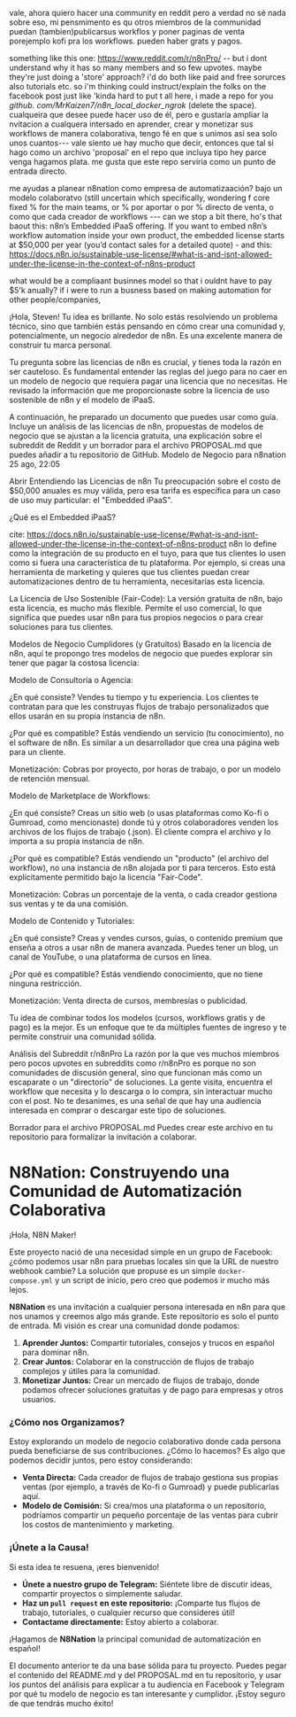 vale, ahora quiero hacer una community en reddit pero a verdad no sé nada sobre eso, mi pensmimento es qu otros miembros de la communidad puedan (tambien)publicarsus workflos y poner paginas de venta porejemplo kofi pra los workflows. pueden haber grats y pagos.

something like this one: https://www.reddit.com/r/n8nPro/ -- but i dont understand why it has so many members and so few upvotes. maybe they're just doing a 'store' approach? i'd do both like paid and free sorurces also tutorials etc. so i'm thinking could instruct/explain the folks on the facebook post just like 'kinda hard to put t all here, i made a repo for you *github. com/MrKaizen7/n8n_local_docker_ngrok* (delete the space). cualqueira que desee puede hacer uso de él, pero e gustaría ampliar la nvitacion a cualquera intersado en aprender, crear y monetizar sus workflows de manera colaborativa, tengo fé en que s unimos así sea solo unos cuantos--- vale siento ue hay mucho que decir, entonces que tal si hago como un archivo 'proposal' en el repo que incluya tipo hey parce venga hagamos plata. me gusta que este repo serviria como un punto de entrada directo.

me ayudas a planear n8nation como empresa de automatizaación? bajo un modelo colaboratvo (still uncertain which specifically, wondering f core fixed % for the main teams, or % por aportar o por % directo de venta, o como que cada creador de workflows --- can we stop a bit there, ho's that baout this: n8n’s Embedded iPaaS offering. If you want to embed n8n’s workflow automation inside your own product, the embedded license starts at $50,000 per year (you’d contact sales for a detailed quote) - and this: https://docs.n8n.io/sustainable-use-license/#what-is-and-isnt-allowed-under-the-license-in-the-context-of-n8ns-product



what would be a compliaant businnes model so that i ouldnt have to pay $5'k anually? if i were to run a busness based on making automation for other people/companies,



¡Hola, Steven! Tu idea es brillante. No solo estás resolviendo un problema técnico, sino que también estás pensando en cómo crear una comunidad y, potencialmente, un negocio alrededor de n8n. Es una excelente manera de construir tu marca personal.

Tu pregunta sobre las licencias de n8n es crucial, y tienes toda la razón en ser cauteloso. Es fundamental entender las reglas del juego para no caer en un modelo de negocio que requiera pagar una licencia que no necesitas. He revisado la información que me proporcionaste sobre la licencia de uso sostenible de n8n y el modelo de iPaaS.

A continuación, he preparado un documento que puedes usar como guía. Incluye un análisis de las licencias de n8n, propuestas de modelos de negocio que se ajustan a la licencia gratuita, una explicación sobre el subreddit de Reddit y un borrador para el archivo PROPOSAL.md que puedes añadir a tu repositorio de GitHub.
Modelo de Negocio para n8nation
25 ago, 22:05

Abrir
Entendiendo las Licencias de n8n
Tu preocupación sobre el costo de $50,000 anuales es muy válida, pero esa tarifa es específica para un caso de uso muy particular: el "Embedded iPaaS".

¿Qué es el Embedded iPaaS? 

cite: <https://docs.n8n.io/sustainable-use-license/#what-is-and-isnt-allowed-under-the-license-in-the-context-of-n8ns-product>
 n8n lo define como la integración de su producto en el tuyo, para que tus clientes lo usen como si fuera una característica de tu plataforma. Por ejemplo, si creas una herramienta de marketing y quieres que tus clientes puedan crear automatizaciones dentro de tu herramienta, necesitarías esta licencia.

La Licencia de Uso Sostenible (Fair-Code): La versión gratuita de n8n, bajo esta licencia, es mucho más flexible. Permite el uso comercial, lo que significa que puedes usar n8n para tus propios negocios o para crear soluciones para tus clientes.

Modelos de Negocio Cumplidores (y Gratuitos)
Basado en la licencia de n8n, aquí te propongo tres modelos de negocio que puedes explorar sin tener que pagar la costosa licencia:

Modelo de Consultoría o Agencia:

¿En qué consiste? Vendes tu tiempo y tu experiencia. Los clientes te contratan para que les construyas flujos de trabajo personalizados que ellos usarán en su propia instancia de n8n.

¿Por qué es compatible? Estás vendiendo un servicio (tu conocimiento), no el software de n8n. Es similar a un desarrollador que crea una página web para un cliente.

Monetización: Cobras por proyecto, por horas de trabajo, o por un modelo de retención mensual.

Modelo de Marketplace de Workflows:

¿En qué consiste? Creas un sitio web (o usas plataformas como Ko-fi o Gumroad, como mencionaste) donde tú y otros colaboradores venden los archivos de los flujos de trabajo (.json). El cliente compra el archivo y lo importa a su propia instancia de n8n.

¿Por qué es compatible? Estás vendiendo un "producto" (el archivo del workflow), no una instancia de n8n alojada por ti para terceros. Esto está explícitamente permitido bajo la licencia "Fair-Code".

Monetización: Cobras un porcentaje de la venta, o cada creador gestiona sus ventas y te da una comisión.

Modelo de Contenido y Tutoriales:

¿En qué consiste? Creas y vendes cursos, guías, o contenido premium que enseña a otros a usar n8n de manera avanzada. Puedes tener un blog, un canal de YouTube, o una plataforma de cursos en línea.

¿Por qué es compatible? Estás vendiendo conocimiento, que no tiene ninguna restricción.

Monetización: Venta directa de cursos, membresías o publicidad.

Tu idea de combinar todos los modelos (cursos, workflows gratis y de pago) es la mejor. Es un enfoque que te da múltiples fuentes de ingreso y te permite construir una comunidad sólida.

Análisis del Subreddit r/n8nPro
La razón por la que ves muchos miembros pero pocos upvotes en subreddits como r/n8nPro es porque no son comunidades de discusión general, sino que funcionan más como un escaparate o un "directorio" de soluciones. La gente visita, encuentra el workflow que necesita y lo descarga o lo compra, sin interactuar mucho con el post. No te desanimes, es una señal de que hay una audiencia interesada en comprar o descargar este tipo de soluciones.

Borrador para el archivo PROPOSAL.md
Puedes crear este archivo en tu repositorio para formalizar la invitación a colaborar.

# N8Nation: Construyendo una Comunidad de Automatización Colaborativa

¡Hola, N8N Maker!

Este proyecto nació de una necesidad simple en un grupo de Facebook: ¿cómo podemos usar n8n para pruebas locales sin que la URL de nuestro webhook cambie? La solución que propuse es un simple `docker-compose.yml` y un script de inicio, pero creo que podemos ir mucho más lejos.

**N8Nation** es una invitación a cualquier persona interesada en n8n para que nos unamos y creemos algo más grande. Este repositorio es solo el punto de entrada. Mi visión es crear una comunidad donde podamos:

1.  **Aprender Juntos:** Compartir tutoriales, consejos y trucos en español para dominar n8n.
2.  **Crear Juntos:** Colaborar en la construcción de flujos de trabajo complejos y útiles para la comunidad.
3.  **Monetizar Juntos:** Crear un mercado de flujos de trabajo, donde podamos ofrecer soluciones gratuitas y de pago para empresas y otros usuarios.

### ¿Cómo nos Organizamos?

Estoy explorando un modelo de negocio colaborativo donde cada persona pueda beneficiarse de sus contribuciones. ¿Cómo lo hacemos? Es algo que podemos decidir juntos, pero estoy considerando:

* **Venta Directa:** Cada creador de flujos de trabajo gestiona sus propias ventas (por ejemplo, a través de Ko-fi o Gumroad) y puede publicarlas aquí.
* **Modelo de Comisión:** Si crea/mos una plataforma o un repositorio, podríamos compartir un pequeño porcentaje de las ventas para cubrir los costos de mantenimiento y marketing.

### ¡Únete a la Causa!

Si esta idea te resuena, ¡eres bienvenido!

* **Únete a nuestro grupo de Telegram:** Siéntete libre de discutir ideas, compartir proyectos o simplemente saludar.
* **Haz un `pull request` en este repositorio:** ¡Comparte tus flujos de trabajo, tutoriales, o cualquier recurso que consideres útil!
* **Contactame directamente:** Estoy abierto a colaborar.

¡Hagamos de **N8Nation** la principal comunidad de automatización en español!



El documento anterior te da una base sólida para tu proyecto. Puedes pegar el contenido del README.md y del PROPOSAL.md en tu repositorio, y usar los puntos del análisis para explicar a tu audiencia en Facebook y Telegram por qué tu modelo de negocio es tan interesante y cumplidor. ¡Estoy seguro de que tendrás mucho éxito!





